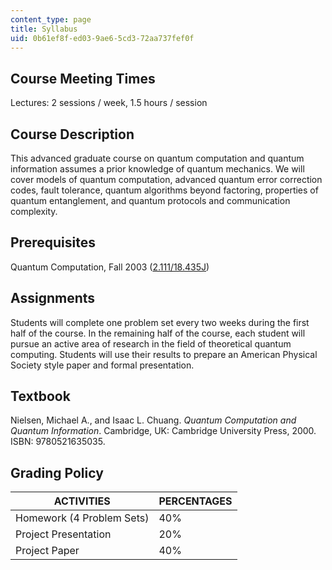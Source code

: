 ```yaml
---
content_type: page
title: Syllabus
uid: 0b61ef8f-ed03-9ae6-5cd3-72aa737fef0f
---
```


Course Meeting Times
--------------------

Lectures: 2 sessions / week, 1.5 hours / session

Course Description
------------------

This advanced graduate course on quantum computation and quantum information assumes a prior knowledge of quantum mechanics. We will cover models of quantum computation, advanced quantum error correction codes, fault tolerance, quantum algorithms beyond factoring, properties of quantum entanglement, and quantum protocols and communication complexity.

Prerequisites
-------------

Quantum Computation, Fall 2003 ([2.111/18.435J](/courses/18-435j-quantum-computation-fall-2003))

Assignments
-----------

Students will complete one problem set every two weeks during the first half of the course. In the remaining half of the course, each student will pursue an active area of research in the field of theoretical quantum computing. Students will use their results to prepare an American Physical Society style paper and formal presentation.

Textbook
--------

Nielsen, Michael A., and Isaac L. Chuang. _Quantum Computation and Quantum Information_. Cambridge, UK: Cambridge University Press, 2000. ISBN: 9780521635035.

Grading Policy
--------------

| ACTIVITIES | PERCENTAGES |
| --- | --- |
| Homework (4 Problem Sets) | 40% |
| Project Presentation | 20% |
| Project Paper | 40%